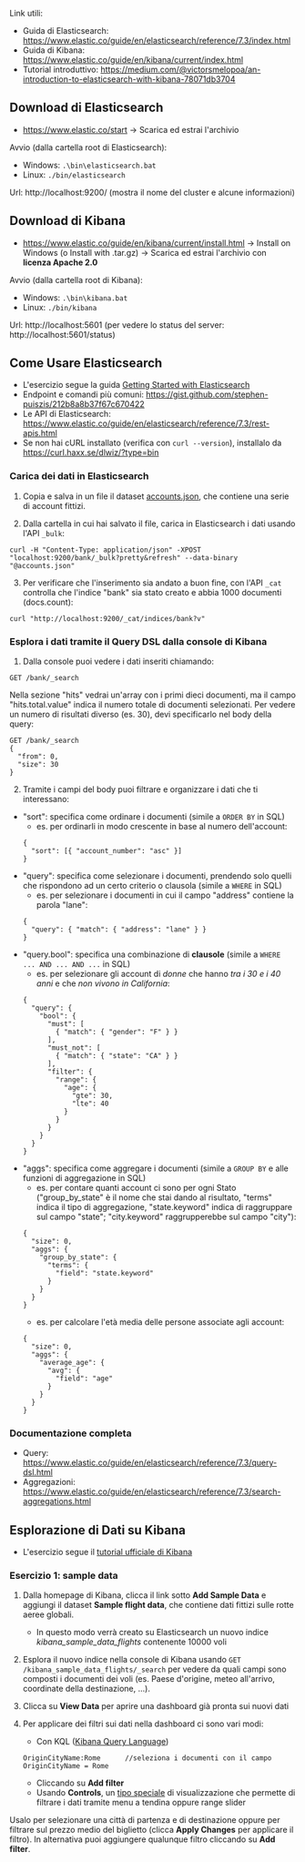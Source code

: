 Link utili:
- Guida di Elasticsearch: https://www.elastic.co/guide/en/elasticsearch/reference/7.3/index.html
- Guida di Kibana: https://www.elastic.co/guide/en/kibana/current/index.html
- Tutorial introduttivo: https://medium.com/@victorsmelopoa/an-introduction-to-elasticsearch-with-kibana-78071db3704

## Download di Elasticsearch
- https://www.elastic.co/start -> Scarica ed estrai l'archivio

Avvio (dalla cartella root di Elasticsearch):
- Windows: `.\bin\elasticsearch.bat`
- Linux: `./bin/elasticsearch`

Url: http://localhost:9200/ (mostra il nome del cluster e alcune informazioni)

## Download di Kibana
- https://www.elastic.co/guide/en/kibana/current/install.html -> Install on Windows (o Install with .tar.gz) -> Scarica ed estrai l'archivio con **licenza Apache 2.0**

Avvio (dalla cartella root di Kibana):
- Windows: `.\bin\kibana.bat`
- Linux: `./bin/kibana`

Url: http://localhost:5601 (per vedere lo status del server: http://localhost:5601/status)

## Come Usare Elasticsearch
- L'esercizio segue la guida [Getting Started with Elasticsearch](https://www.elastic.co/guide/en/elasticsearch/reference/7.3/getting-started-index.html)
- Endpoint e comandi più comuni: https://gist.github.com/stephen-puiszis/212b8a8b37f67c670422
- Le API di Elasticsearch: https://www.elastic.co/guide/en/elasticsearch/reference/7.3/rest-apis.html
- Se non hai cURL installato (verifica con `curl --version`), installalo da https://curl.haxx.se/dlwiz/?type=bin

### Carica dei dati in Elasticsearch
1. Copia e salva in un file il dataset [accounts.json](https://raw.githubusercontent.com/elastic/elasticsearch/master/docs/src/test/resources/accounts.json), che contiene una serie di account fittizi.

2. Dalla cartella in cui hai salvato il file, carica in Elasticsearch i dati usando l'API `_bulk`:
```
curl -H "Content-Type: application/json" -XPOST "localhost:9200/bank/_bulk?pretty&refresh" --data-binary "@accounts.json"
```

3. Per verificare che l'inserimento sia andato a buon fine, con l'API `_cat` controlla che l'indice "bank" sia stato creato e abbia 1000 documenti (docs.count):
```
curl "http://localhost:9200/_cat/indices/bank?v"
```

### Esplora i dati tramite il Query DSL dalla console di Kibana
1. Dalla console puoi vedere i dati inseriti chiamando:
```
GET /bank/_search
```
Nella sezione "hits" vedrai un'array con i primi dieci documenti, ma il campo "hits.total.value" indica il numero totale di documenti selezionati. Per vedere un numero di risultati diverso (es. 30), devi specificarlo nel body della query:
```
GET /bank/_search
{
  "from": 0,
  "size": 30
}
```

2. Tramite i campi del body puoi filtrare e organizzare i dati che ti interessano:
- "sort": specifica come ordinare i documenti (simile a `ORDER BY` in SQL)
  - es. per ordinarli in modo crescente in base al numero dell'account:
  ```
  {
    "sort": [{ "account_number": "asc" }]
  }
  ```
- "query": specifica come selezionare i documenti, prendendo solo quelli che rispondono ad un certo criterio o clausola (simile a `WHERE` in SQL)
  - es. per selezionare i documenti in cui il campo "address" contiene la parola "lane":
  ```
  {
    "query": { "match": { "address": "lane" } }
  }
  ```
- "query.bool": specifica una combinazione di **clausole** (simile a `WHERE ... AND ... AND ...` in SQL)
  - es. per selezionare gli account di *donne* che hanno *tra i 30 e i 40 anni* e che *non vivono in California*:
  ```
  {
    "query": {
      "bool": {
        "must": [
          { "match": { "gender": "F" } }
        ],
        "must_not": [
          { "match": { "state": "CA" } }
        ],
        "filter": {
          "range": {
            "age": {
              "gte": 30,
              "lte": 40
            }
          }
        }
      }
    }
  }
  ```
- "aggs": specifica come aggregare i documenti (simile a `GROUP BY` e alle funzioni di aggregazione in SQL)
  - es. per contare quanti account ci sono per ogni Stato ("group_by_state" è il nome che stai dando al risultato, "terms" indica il tipo di aggregazione, "state.keyword" indica di raggruppare sul campo "state"; "city.keyword" raggrupperebbe sul campo "city"):
  ```
  {
    "size": 0,
    "aggs": {
      "group_by_state": {
        "terms": {
          "field": "state.keyword"
        }
      }
    }
  }
  ```
  - es. per calcolare l'età media delle persone associate agli account:
  ```
  {
    "size": 0,
    "aggs": {
      "average_age": {
        "avg": {
          "field": "age"
        }
      }
    }
  }
  ```

### Documentazione completa
- Query: https://www.elastic.co/guide/en/elasticsearch/reference/7.3/query-dsl.html
- Aggregazioni: https://www.elastic.co/guide/en/elasticsearch/reference/7.3/search-aggregations.html

## Esplorazione di Dati su Kibana
- L'esercizio segue il [tutorial ufficiale di Kibana](https://www.elastic.co/guide/en/kibana/current/tutorial-sample-data.html)

### Esercizio 1: sample data
1. Dalla homepage di Kibana, clicca il link sotto **Add Sample Data** e aggiungi il dataset **Sample flight data**, che contiene dati fittizi sulle rotte aeree globali.
   - In questo modo verrà creato su Elasticsearch un nuovo indice *kibana_sample_data_flights* contenente 10000 voli

2. Esplora il nuovo indice nella console di Kibana usando `GET /kibana_sample_data_flights/_search` per vedere da quali campi sono composti i documenti dei voli (es. Paese d'origine, meteo all'arrivo, coordinate della destinazione, ...).

3. Clicca su **View Data** per aprire una dashboard già pronta sui nuovi dati

4. Per applicare dei filtri sui dati nella dashboard ci sono vari modi:
   - Con KQL ([Kibana Query Language](https://www.elastic.co/guide/en/kibana/current/kuery-query.html))
   ```
   OriginCityName:Rome      //seleziona i documenti con il campo OriginCityName = Rome
   ```
   - Cliccando su **Add filter**
   - Usando **Controls**, un [tipo speciale](https://www.elastic.co/guide/en/kibana/current/controls.html) di visualizzazione che permette di filtrare i dati tramite menu a tendina oppure range slider

Usalo per selezionare una città di partenza e di destinazione oppure per filtrare sul prezzo medio del biglietto (clicca **Apply Changes** per applicare il filtro). In alternativa puoi aggiungere qualunque filtro cliccando su **Add filter**.
